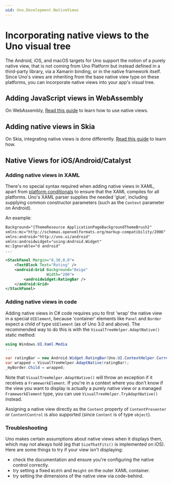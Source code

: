 ```yaml
---
uid: Uno.Development.NativeViews
---
```


# Incorporating native views to the Uno visual tree

The Android, iOS, and macOS targets for Uno support the notion of a purely native view, that is not coming from Uno Platform but instead defined in a third-party library, via a Xamarin binding, or in the native framework itself. Since Uno's views are inheriting from the base native view type on these platforms, you can incorporate native views into your app's visual tree.

## Adding JavaScript views in WebAssembly

On WebAssembly, [Read this guide](xref:Uno.Interop.WasmJavaScript1) to learn how to use native views.

## Adding native views in Skia

On Skia, integrating native views is done differently. [Read this guide](xref:Uno.Skia.Embedding.Native) to learn how.

## Native Views for iOS/Android/Catalyst

### Adding native views in XAML

There's no special syntax required when adding native views in XAML, apart from [platform conditionals](platform-specific-xaml.md) to ensure that the XAML compiles for all platforms. Uno's XAML parser supplies the needed 'glue', including supplying common constructor parameters (such as the `Context` parameter on Android).

An example:

```xml
Background="{ThemeResource ApplicationPageBackgroundThemeBrush}"
xmlns:mc="http://schemas.openxmlformats.org/markup-compatibility/2006"
xmlns:android="http://uno.ui/android"
xmlns:androidwidget="using:Android.Widget"
mc:Ignorable="d android"
...

<StackPanel Margin="0,30,0,0">
	<TextBlock Text="Rating" />
	<android:Grid Background="Beige"
				  Width="200">
		<androidwidget:RatingBar />
	</android:Grid>
</StackPanel>
```

### Adding native views in code

Adding native views in C# code requires you to first 'wrap' the native view in a special `UIElement`, because 'container' elements like `Panel` and `Border` expect a child of type `UIElement` (as of Uno 3.0 and above). The recommended way to do this is with the `VisualTreeHelper.AdaptNative()` static method:

```csharp
using Windows.UI.Xaml.Media
...

var ratingBar = new Android.Widget.RatingBar(Uno.UI.ContextHelper.Current);
var wrapped = VisualTreeHelper.AdaptNative(ratingBar);
_myBorder.Child = wrapped;
```

Note that `VisualTreeHelper.AdaptNative()` will throw an exception if it receives a `FrameworkElement`. If you're in a context where you don't know if the view you want to display is actually a purely native view or a managed `FrameworkElement` type, you can use `VisualTreeHelper.TryAdaptNative()` instead.

Assigning a native view directly as the `Content` property of `ContentPresenter` or `ContentControl` is also supported (since `Content` is of type `object`). 

### Troubleshooting

Uno makes certain assumptions about native views when it displays them, which may not always hold (eg that `SizeThatFits()` is implemented on iOS). Here are some things to try if your view isn't displaying:

 - check the documentation and ensure you're configuring the native control correctly.
 - try setting a fixed `Width` and `Height` on the outer XAML container.
 - try setting the dimensions of the native view via code-behind. 
